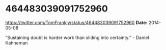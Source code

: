 # 464483039091752960
https://twitter.com/TomFrankly/status/464483039091752960
**Date:** 2014-05-08

“Sustaining doubt is harder work than sliding into certainty.” - Daniel Kahneman
